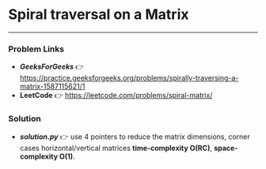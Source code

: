 # Spiral traversal on a Matrix

---

### Problem Links
- **_GeeksForGeeks_** :point_right: https://practice.geeksforgeeks.org/problems/spirally-traversing-a-matrix-1587115621/1
- **__LeetCode__** :point_right: https://leetcode.com/problems/spiral-matrix/

### Solution
- **_solution.py_** :point_right: use 4 pointers to reduce the matrix dimensions, corner cases horizontal/vertical matrices **time-complexity O(RC)**, **space-complexity O(1)**.
